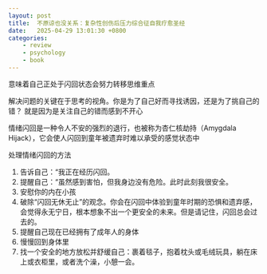 ```yaml
---
layout: post
title:  不原谅也没关系：复杂性创伤后压力综合征自我疗愈圣经
date:   2025-04-29 13:01:30 +0800
categories: 
    - review
    - psychology
    - book
---
```


意味着自己正处于闪回状态会努力转移思维重点

解决问题的关键在于思考的视角。你是为了自己好而寻找诱因，还是为了挑自己的错？
就是因为是关注自己的错而感到不开心

情绪闪回是一种令人不安的强烈的退行，也被称为杏仁核劫持（Amygdala Hijack），它会使人闪回到童年被遗弃时难以承受的感觉状态中

处理情绪闪回的方法
1. 告诉自己：“我正在经历闪回。
2. 提醒自己：“虽然感到害怕，但我身边没有危险。此时此刻我很安全。
3. 安慰你的内在小孩
4. 破除“闪回无休无止”的观念。你会在闪回中体验到童年时期的恐惧和遗弃感，会觉得永无宁日，根本想象不出一个更安全的未来。但是请记住，闪回总会过去的。
5. 提醒自己现在已经拥有了成年人的身体
6. 慢慢回到身体里
7. 找一个安全的地方放松并舒缓自己：裹着毯子，抱着枕头或毛绒玩具，躺在床上或衣柜里，或者洗个澡，小憩一会。